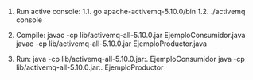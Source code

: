 1. Run active console:
  1.1. go apache-activemq-5.10.0/bin
  1.2. ./activemq console
2. Compile:
  javac -cp lib/activemq-all-5.10.0.jar EjemploConsumidor.java
  javac -cp lib/activemq-all-5.10.0.jar EjemploProductor.java

3. Run:
  java -cp lib/activemq-all-5.10.0.jar:. EjemploConsumidor
  java -cp lib/activemq-all-5.10.0.jar:. EjemploProductor
